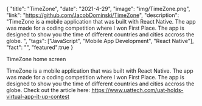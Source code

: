 { "title": "TimeZone", "date": "2021-4-29", "image": "img/TimeZone.png", "link": "https://github.com/JacobDominski/TimeZone", "description": "TimeZone is a mobile application that was built with React Native. The app was made for a coding competition where I won First Place. The app is designed to show you the time of different countries and cities accross the globe. ", "tags": ["JavaScript", "Mobile App Development", "React Native"], "fact": "", "featured":true }

TimeZone home screen

TimeZone is a mobile application that was built with React Native. The app was made for a coding competition where I won First Place. The app is designed to show you the time of different countries and cities accross the globe. Check out the article here: https://www.uattech.com/uat-holds-virtual-app-it-up-contest
